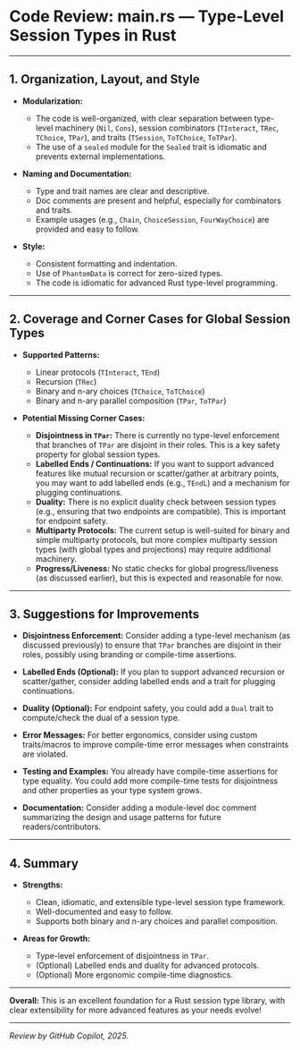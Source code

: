 # Code Review: main.rs — Type-Level Session Types in Rust

---

## 1. Organization, Layout, and Style

- **Modularization:**
  - The code is well-organized, with clear separation between type-level machinery (`Nil`,
  `Cons`), session combinators (`TInteract`, `TRec`, `TChoice`, `TPar`), and traits (`TSession`,
  `ToTChoice`, `ToTPar`).
  - The use of a `sealed` module for the `Sealed` trait is idiomatic and prevents external
  implementations.

- **Naming and Documentation:**
  - Type and trait names are clear and descriptive.
  - Doc comments are present and helpful, especially for combinators and traits.
  - Example usages (e.g., `Chain`, `ChoiceSession`, `FourWayChoice`) are provided and easy to
  follow.

- **Style:**
  - Consistent formatting and indentation.
  - Use of `PhantomData` is correct for zero-sized types.
  - The code is idiomatic for advanced Rust type-level programming.

---

## 2. Coverage and Corner Cases for Global Session Types

- **Supported Patterns:**
  - Linear protocols (`TInteract`, `TEnd`)
  - Recursion (`TRec`)
  - Binary and n-ary choices (`TChoice`, `ToTChoice`)
  - Binary and n-ary parallel composition (`TPar`, `ToTPar`)

- **Potential Missing Corner Cases:**
  - **Disjointness in `TPar`:**
    There is currently no type-level enforcement that branches of `TPar` are disjoint in their
    roles. This is a key safety property for global session types.
  - **Labelled Ends / Continuations:**
    If you want to support advanced features like mutual recursion or scatter/gather at
    arbitrary points, you may want to add labelled ends (e.g., `TEndL`) and a mechanism for
    plugging continuations.
  - **Duality:**
    There is no explicit duality check between session types (e.g., ensuring that two endpoints
    are compatible). This is important for endpoint safety.
  - **Multiparty Protocols:**
    The current setup is well-suited for binary and simple multiparty protocols, but more
    complex multiparty session types (with global types and projections) may require additional
    machinery.
  - **Progress/Liveness:**
    No static checks for global progress/liveness (as discussed earlier), but this is expected
    and reasonable for now.

---

## 3. Suggestions for Improvements

- **Disjointness Enforcement:**
  Consider adding a type-level mechanism (as discussed previously) to ensure that `TPar` branches
  are disjoint in their roles, possibly using branding or compile-time assertions.

- **Labelled Ends (Optional):**
  If you plan to support advanced recursion or scatter/gather, consider adding labelled ends and
  a trait for plugging continuations.

- **Duality (Optional):**
  For endpoint safety, you could add a `Dual` trait to compute/check the dual of a session type.

- **Error Messages:**
  For better ergonomics, consider using custom traits/macros to improve compile-time error
  messages when constraints are violated.

- **Testing and Examples:**
  You already have compile-time assertions for type equality. You could add more compile-time
  tests for disjointness and other properties as your type system grows.

- **Documentation:**
  Consider adding a module-level doc comment summarizing the design and usage patterns for future
  readers/contributors.

---

## 4. Summary

- **Strengths:**
  - Clean, idiomatic, and extensible type-level session type framework.
  - Well-documented and easy to follow.
  - Supports both binary and n-ary choices and parallel composition.

- **Areas for Growth:**
  - Type-level enforcement of disjointness in `TPar`.
  - (Optional) Labelled ends and duality for advanced protocols.
  - (Optional) More ergonomic compile-time diagnostics.

---

**Overall:**
This is an excellent foundation for a Rust session type library, with clear extensibility for more
advanced features as your needs evolve!

---

*Review by GitHub Copilot, 2025.*
